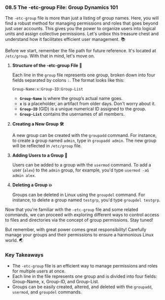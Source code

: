 ### 08.5 The -etc-group File: Group Dynamics 101

The `-etc-group` file is more than just a listing of group names. Here, you will find a robust method for managing permissions and roles that goes beyond just user accounts. This gives you the power to organize users into logical units and assign collective permissions. Let's unbox this treasure chest and understand how it facilitates efficient user management. 📚

Before we start, remember the file path for future reference. It's located at `/etc/group`. With that in mind, let's move on.

1. **Structure of the -etc-group File 📂**

   Each line in the `group` file represents one group, broken down into four fields separated by colons `:`. The format looks like this:

    ```
    Group-Name:x:Group-ID:Group-List
    ```
   
   - **`Group-Name`** is where the group’s actual name goes.
   - **`x`** is a placeholder, an artifact from older days. Don't worry about it.
   - **`Group-ID`** (GID) is a unique numerical ID assigned to the group.
   - **`Group-List`** contains the usernames of all members.

2. **Creating a New Group 🛠️**

    A new group can be created with the `groupadd` command. For instance, to create a group named `admin`, type in `groupadd admin`.  The new group will be reflected in `/etc/group` file.

3. **Adding Users to a Group 🎯**

    Users can be added to a group with the `usermod` command. To add a user (`alex`) to the `admin` group, for example, you'd type `usermod -aG admin alex`.

4. **Deleting a Group 💥**

    Groups can be deleted in Linux using the `groupdel` command. For instance, to delete a group named `testgrp`, you'd type `groupdel testgrp`.

Now that you're familiar with the `-etc-group` file and some related commands, we can proceed with exploring different ways to control access to files and directories via the concept of group permissions. Stay tuned! 

But remember, with great power comes great responsibility! Carefully manage your groups and their permissions to ensure a harmonious Linux world. 🌏

### Key Takeaways

- The `-etc-group` file is an efficient way to manage permissions and roles for multiple users at once.
- Each line in the file represents one group and is divided into four fields: Group-Name, x, Group-ID, and Group-List.
- Groups can be easily created, altered, and deleted with the `groupadd`, `usermod`, and `groupdel` commands.